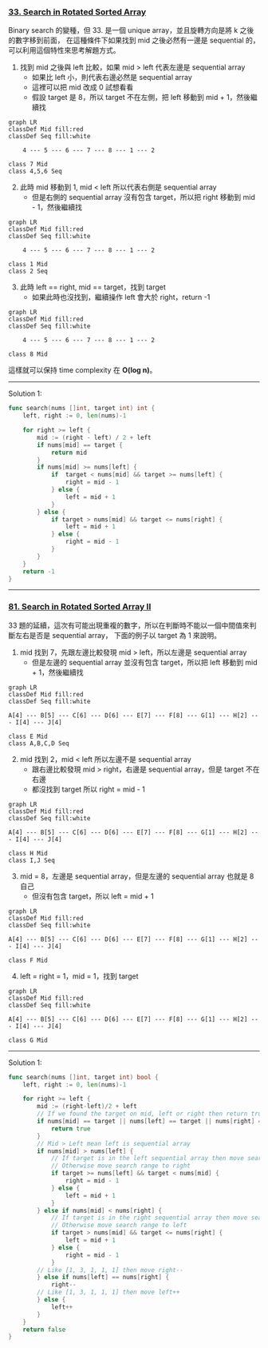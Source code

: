 ### [33. Search in Rotated Sorted Array]

Binary search 的變種，但 33. 是一個 unique array，並且旋轉方向是將 k 之後的數字移到前面，
在這種條件下如果找到 mid 之後必然有一邊是 sequential 的，可以利用這個特性來思考解題方式。

1.  找到 mid 之後與 left 比較，如果 mid > left 代表左邊是 sequential array
    -   如果比 left 小，則代表右邊必然是 sequential array
    -   這裡可以把 mid 改成 0 試想看看
	-	假設 target 是 8，所以 target 不在左側，把 left 移動到 mid + 1，然後繼續找

```mermaid
graph LR
classDef Mid fill:red
classDef Seq fill:white

    4 --- 5 --- 6 --- 7 --- 8 --- 1 --- 2

class 7 Mid
class 4,5,6 Seq
```

2.  此時 mid 移動到 1, mid < left 所以代表右側是 sequential array
	-   但是右側的 sequential array 沒有包含 target，所以把 right 移動到 mid - 1，然後繼續找

```mermaid
graph LR
classDef Mid fill:red
classDef Seq fill:white

    4 --- 5 --- 6 --- 7 --- 8 --- 1 --- 2

class 1 Mid
class 2 Seq
```

3.  此時 left == right, mid == target，找到 target
	-   如果此時也沒找到，繼續操作 left 會大於 right，return -1

```mermaid
graph LR
classDef Mid fill:red
classDef Seq fill:white

    4 --- 5 --- 6 --- 7 --- 8 --- 1 --- 2

class 8 Mid
```

這樣就可以保持 time complexity 在 **O(log n)**。

---

Solution 1:
```go
func search(nums []int, target int) int {
	left, right := 0, len(nums)-1

	for right >= left {
		mid := (right - left) / 2 + left
		if nums[mid] == target {
			return mid
		}
		if nums[mid] >= nums[left] {
			if  target < nums[mid] && target >= nums[left] {
				right = mid - 1
			} else {
				left = mid + 1
			}
		} else {
			if target > nums[mid] && target <= nums[right] {
				left = mid + 1
			} else {
				right = mid - 1
			}
		}
	}
	return -1
}
```

---

### [81. Search in Rotated Sorted Array II]

33 題的延續，這次有可能出現重複的數字，所以在判斷時不能以一個中間值來判斷左右是否是 sequential array，
下面的例子以 target 為 1 來說明。

1.	mid 找到 7，先跟左邊比較發現 mid > left，所以左邊是 sequential array
	-	但是左邊的 sequential array 並沒有包含 target，所以把 left 移動到 mid + 1，然後繼續找

```mermaid
graph LR
classDef Mid fill:red
classDef Seq fill:white

A[4] --- B[5] --- C[6] --- D[6] --- E[7] --- F[8] --- G[1] --- H[2] --- I[4] --- J[4]

class E Mid
class A,B,C,D Seq
```

2. mid 找到 2，mid < left 所以左邊不是 sequential array
	-	跟右邊比較發現 mid > right，右邊是 sequential array，但是 target 不在右邊
	-	都沒找到 target 所以 right = mid - 1

```mermaid
graph LR
classDef Mid fill:red
classDef Seq fill:white

A[4] --- B[5] --- C[6] --- D[6] --- E[7] --- F[8] --- G[1] --- H[2] --- I[4] --- J[4]

class H Mid
class I,J Seq
```

3.	mid = 8，左邊是 sequential array，但是左邊的 sequential array 也就是 8 自己
	-	但沒有包含 target，所以 left = mid + 1

```mermaid
graph LR
classDef Mid fill:red
classDef Seq fill:white

A[4] --- B[5] --- C[6] --- D[6] --- E[7] --- F[8] --- G[1] --- H[2] --- I[4] --- J[4]

class F Mid
```

4.	left = right = 1，mid = 1，找到 target

```mermaid
graph LR
classDef Mid fill:red
classDef Seq fill:white

A[4] --- B[5] --- C[6] --- D[6] --- E[7] --- F[8] --- G[1] --- H[2] --- I[4] --- J[4]

class G Mid
```

---

Solution 1:
```go
func search(nums []int, target int) bool {
	left, right := 0, len(nums)-1

	for right >= left {
		mid := (right-left)/2 + left
		// If we found the target on mid, left or right then return true
		if nums[mid] == target || nums[left] == target || nums[right] == target {
			return true
		}
		// Mid > Left mean left is sequential array
		if nums[mid] > nums[left] {
			// If target is in the left sequential array then move search range to left
			// Otherwise move search range to right
			if target >= nums[left] && target < nums[mid] {
				right = mid - 1
			} else {
				left = mid + 1
			}
		} else if nums[mid] < nums[right] {
			// If target is in the right sequential array then move search range to right
			// Otherwise move search range to left
			if target > nums[mid] && target <= nums[right] {
				left = mid + 1
			} else {
				right = mid - 1
			}
		// Like [1, 3, 1, 1, 1] then move right--
		} else if nums[left] == nums[right] {
			right-- 
		// Like [1, 3, 1, 1, 1] then move left++
		} else {
			left++
		}
	}
	return false
}
```

[81. Search in Rotated Sorted Array II]: https://leetcode.com/problems/search-in-rotated-sorted-array-ii/description/

[33. Search in Rotated Sorted Array]: https://leetcode.com/problems/search-in-rotated-sorted-array/description/